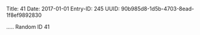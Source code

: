 Title: 41
Date: 2017-01-01
Entry-ID: 245
UUID: 90b985d8-1d5b-4703-8ead-1f8ef9892830

.....
Random ID 41
